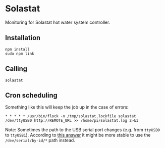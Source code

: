# Solastat

Monitoring for Solastat hot water system controller.

## Installation
```text
npm install
sudo npm link
```

## Calling
```
solastat
```

## Cron scheduling
Something like this will keep the job up in the case of errors:
```text
* * * * * /usr/bin/flock -n /tmp/solastat.lockfile solastat /dev/ttyUSB0 http://REMOTE_URL >> /home/pi/solastat.log 2>&1
```

Note: Sometimes the path to the USB serial port changes (e.g. from `ttyUSB0` to `ttyUSB1`). According to [this answer](https://raspberrypi.stackexchange.com/a/13123) it might be more stable to use the `/dev/serial/by-id/*` path instead.

